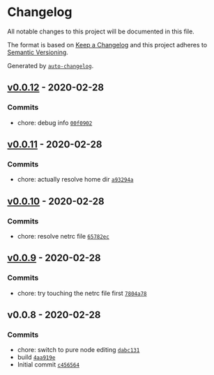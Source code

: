 # Changelog

All notable changes to this project will be documented in this file.

The format is based on [Keep a Changelog](https://keepachangelog.com/en/1.0.0/)
and this project adheres to [Semantic Versioning](https://semver.org/spec/v2.0.0.html).

Generated by [`auto-changelog`](https://github.com/CookPete/auto-changelog).

## [v0.0.12](https://github.com/little-core-labs/netrc-creds/compare/v0.0.11...v0.0.12) - 2020-02-28

### Commits

- chore: debug info [`00f0902`](https://github.com/little-core-labs/netrc-creds/commit/00f090218674e14a2daa4a44740b56bf8deb6bcc)

## [v0.0.11](https://github.com/little-core-labs/netrc-creds/compare/v0.0.10...v0.0.11) - 2020-02-28

### Commits

- chore: actually resolve home dir [`a93294a`](https://github.com/little-core-labs/netrc-creds/commit/a93294a6845a489dcbfe10a38a361f4dd2130833)

## [v0.0.10](https://github.com/little-core-labs/netrc-creds/compare/v0.0.9...v0.0.10) - 2020-02-28

### Commits

- chore: resolve netrc file [`65782ec`](https://github.com/little-core-labs/netrc-creds/commit/65782ec3beed36e4cf35d5078b91f153eb04b939)

## [v0.0.9](https://github.com/little-core-labs/netrc-creds/compare/v0.0.8...v0.0.9) - 2020-02-28

### Commits

- chore: try touching the netrc file first [`7804a78`](https://github.com/little-core-labs/netrc-creds/commit/7804a784a850dad8350c9f03d36b7b099f284806)

## v0.0.8 - 2020-02-28

### Commits

- chore: switch to pure node editing [`dabc131`](https://github.com/little-core-labs/netrc-creds/commit/dabc13114660c1d0e28b3ec54e2a59c12659e548)
- build [`4aa919e`](https://github.com/little-core-labs/netrc-creds/commit/4aa919e63886d1e45532146f532f743084985da4)
- Initial commit [`c456564`](https://github.com/little-core-labs/netrc-creds/commit/c456564811696810fd1a046e2201632834e92645)
